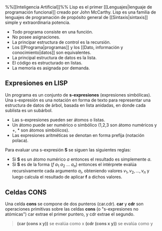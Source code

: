 %%[[Inteligencia Artificial]]%%
Lisp es el primer [[Lenguajes|lenguaje de programación funcional]] creado por John McCarthy. Lisp es una familia de lenguajes de programación de propósito general de [[Sintaxis|sintaxis]] simple y extraordinaria potencia.

* Todo programa consiste en una función.
* No posee asignaciones.
* La principar estructura de control es la recursión.
* Los [[Programa|programas]] y los [[Dato, información y conocimiento|datos]] son equivalentes.
* La principal estructura de datos es la lista.
* El código es estructurado en listas.
* La memoria es asignada por demanda.

## Expresiones en LISP
Un programa es un conjunto de **s-expresiones** (expresiones simbólicas). Una s-expresión es una notación en forma de texto para representar una estructura de datos de árbol, basada en lista anidadas, en donde cada sublista es un subárbol.

* Las s-expresiones pueden ser átomos o listas.
* Un átomo puede ser numérico o simbólico (1,2,3 son átomo numéricos y +, * son átomos simbólicos).
* Las expresiones aritméticas se denotan en forma prefija (notación polaca).

Para evaluar una s-expresión **S** se siguen las siguientes reglas:
* Si **S** es un átomo numérico *a* entonces el resultado es simplemente *a*.
* Si **S** es de la forma $(f\ a_1\  a_2\  ... \  a_n)$ entonces el intérprete evalúa recursivamente cada argumento $a_i$, obteniendo valores $v_1, v_2, ..., v_n$ y luego calcula el resultado de aplicar **f** a dichos valores.

## Celdas CONS
Una celda **cons** se compone de dos punteros (car.cdr). **car** y **cdr** son operaciones primitivas sobre las celdas **cons** (o "s-expresiones no atómicas") car extrae el primer puntero, y cdr extrae el segundo.

>**(car (cons x y))** se evalúa como x
>**(cdr (cons x y))** se evalúa como y